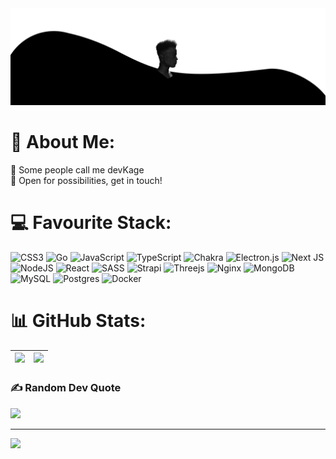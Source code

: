 <img src="ultimate_banner_cropped.png" alt="banner" />

# 💫 About Me:
🥷 Some people call me devKage<br />
🔭 Open for possibilities, get in touch!<br />


# 💻 Favourite Stack:
![CSS3](https://img.shields.io/badge/css3-%231572B6.svg?style=flat&logo=css3&logoColor=white) ![Go](https://img.shields.io/badge/go-%2300ADD8.svg?style=flat&logo=go&logoColor=white)
![JavaScript](https://img.shields.io/badge/javascript-%23323330.svg?style=flat&logo=javascript&logoColor=%23F7DF1E)
![TypeScript](https://img.shields.io/badge/typescript-%23007ACC.svg?style=flat&logo=typescript&logoColor=white)
![Chakra](https://img.shields.io/badge/chakra-%234ED1C5.svg?style=flat&logo=chakraui&logoColor=white)
![Electron.js](https://img.shields.io/badge/Electron-191970?style=flat&logo=Electron&logoColor=white)
![Next JS](https://img.shields.io/badge/Next-black?style=flat&logo=next.js&logoColor=white)
![NodeJS](https://img.shields.io/badge/node.js-6DA55F?style=flat&logo=node.js&logoColor=white)
![React](https://img.shields.io/badge/react-%2320232a.svg?style=flat&logo=react&logoColor=%2361DAFB)
![SASS](https://img.shields.io/badge/SASS-hotpink.svg?style=flat&logo=SASS&logoColor=white)
![Strapi](https://img.shields.io/badge/strapi-%232E7EEA.svg?style=flat&logo=strapi&logoColor=white)
![Threejs](https://img.shields.io/badge/threejs-black?style=flat&logo=three.js&logoColor=white)
![Nginx](https://img.shields.io/badge/nginx-%23009639.svg?style=flat&logo=nginx&logoColor=white)
![MongoDB](https://img.shields.io/badge/MongoDB-%234ea94b.svg?style=flat&logo=mongodb&logoColor=white)
![MySQL](https://img.shields.io/badge/mysql-%2300f.svg?style=flat&logo=mysql&logoColor=white)
![Postgres](https://img.shields.io/badge/postgres-%23316192.svg?style=flat&logo=postgresql&logoColor=white)
![Docker](https://img.shields.io/badge/docker-%230db7ed.svg?style=flat&logo=docker&logoColor=white)

# 📊 GitHub Stats:
|![](https://github-readme-stats.vercel.app/api?username=yngfoxx&theme=dark&hide_border=false&include_all_commits=true&count_private=true)|![](https://github-readme-streak-stats.herokuapp.com/?user=yngfoxx&theme=dark&hide_border=false)|
|--|--|

### ✍️ Random Dev Quote
![](https://quotes-github-readme.vercel.app/api?type=horizontal&theme=radical)

---
[![](https://visitcount.itsvg.in/api?id=yngfoxx&icon=0&color=7)](https://visitcount.itsvg.in)

